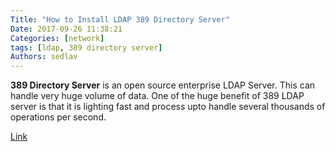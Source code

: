 ```yaml
---
Title: "How to Install LDAP 389 Directory Server"
Date: 2017-09-26 11:38:21
Categories: [network]
tags: [ldap, 389 directory server]
Authors: sedlav
---
```


**389 Directory Server** is an open source enterprise LDAP Server. This can handle very huge volume of data. One of the huge benefit of 389 LDAP server is that it is lighting fast and process upto handle several thousands of operations per second. 

[Link](http://www.thegeekstuff.com/2017/07/ldap-389-directory-server-install/)
